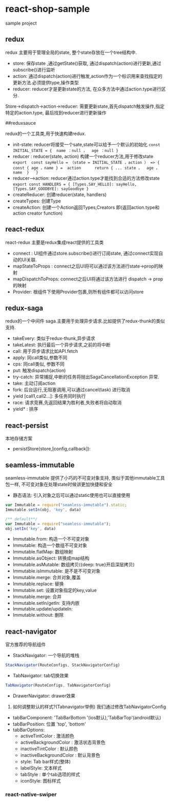 # react-shop-sample
sample project

## redux

redux 主要用于管理全局的state, 整个state存放在一个tree结构中. 

- store: 保存state ,通过getState()获取, 通过dispatch(action)进行更新,通过subscribe()进行监听
- action: 通过dispatch(action)进行触发,action作为一个标识用来查找指定的更新方法.必须提供type,操作类型
- reducer: reducer才是更新state的方法, 在众多方法中通过action.type进行区分.

Store->dispatch->action->reducer: 需要更新state,首先dispatch触发操作,指定特定的action.type, 最后找到reducer进行更新操作


##reduxsauce

redux的一个工具类,用于快速构建redux.

- init-state: reducer将接受一个sate,state可以给予一个默认的初始化
    `const INITIAL_STATE = {  name ：null ，  age ：null }      `
- reducer : reducer(state, action) 构建一个reducer方法,用于修改state
    `
    export  const sayHello = （state = INITIAL_STATE ，action ） => {        
      const { age ，name } =  action     
      return { ... state ，  age ，  name  }  
    }
    `
- reducer-->action: reducer通过action.type才能找到合适的方法修改state
    `
    export const HANDLERS = {
      [Types.SAY_HELLO]: sayHello,
      [Types.SAY_GOODBYE]: sayGoodbye
    }
    `
- createReducer: 创建reducer(state, handlers)
- createTypes: 创建Type
- createAction: 创建一个Action返回Types,Creators 即(返回action.type和 action creator function)


## react-redux

react-redux 主要是redux集成react提供的工具类

- connect : UI组件通过store.subscribe()进行订阅state, 通过connect实现自动的UI关联.
- mapStateToProps : connect之后UI将可以通过该方法进行state->prop的映射
- mapDispatchToProps: connect之后UI将通过该方法进行 dispatch -> prop的映射
- Provider: 根组件下使用Provider包裹,则所有组件都可以访问store

## redux-saga

redux的一个中间件 saga.主要用于处理异步请求.比如提供了redux-thunk的类似支持.
- takeEvery: 类似于redux-thunk,异步请求
- takeLatest: 执行最后一个异步请求,之前的将中断
- call: 用于异步请求比如API.fetch
- apply: 同call类似,参数不同
- cps: 同call类似, 参数不同
- put: 触发dispatch(action)
- try-catch: 异常捕捉,中断的任务将抛出SagaCancellationException 异常.
- take: 主动订阅action
- fork: 后台运行,无阻塞调用,可以通过cancel(task) 进行取消
- yield [call1,call2...]: 多任务同时执行
- race: 请求竞赛,先返回结果为胜利者,失败者将自动取消
- yield* : 排序



## react-persist
本地存储方案

- persistStore(store,[config,callback]): 


## seamless-immutable

seamless-immutable 提供了小巧的不可变对象支持, 类似于其他immutable工具包一样, 不可变对象在处理state时候讲更加快捷和安全

- 静态语法: 引入对象之后可以通过static使用也可以直接使用
```javascript
var Immutable = require("seamless-immutable").static;
Immutable.setIn(obj, 'key', data)

/** default**/
var Immutable = require("seamless-immutable");
obj.setIn('key', data)
```
- Immutable.from: 构造一个不可变对象
- Immutable: 构造一个数组不可变对象
- Immutable.flatMap: 数组映射
- Immutable.asObject: 转换成map结构
- Immutable.asMutable: 数组拷贝({deep: true}开启深层拷贝)
- Immutable.isImmutable: 是不是不可变对象
- Immutable.merge: 合并对象,覆盖
- Immutable.replace: 替换
- Immutable.set: 设置对象指定的key,value
- Immutable.merge: 合并
- Immutable.setIn/getIn: 支持内嵌
- Immutable.update/updateIn: 
- Immutable.without: 删除

## react-navigator
官方推荐的导航组件

- StackNavigator: 一个导航的堆栈
```javascript
StackNavigator(RouteConfigs, StackNavigatorConfig)
```
- TabNavigator: tab切换效果
```javascript
TabNavigator(RouteConfigs, TabNavigatorConfig)
```
- DrawerNavigator: drawer效果

1. 如何调整默认的样式?(Tabnavigator举例)
我们通过修改TabNavigatorConfig
- tabBarComponent: 'TabBarBottom '(ios默认),'TabBarTop'(android默认)
- tabBarPosition: 位置 'top', 'bottom'
- tabBarOptions:
    - activeTintColor : 激活颜色
    - activeBackgroundColor : 激活状态背景色
    - inactiveTintColor : 默认颜色
    - inactiveBackgroundColor : 默认背景色
    - style: Tab bar样式(整体)
    - labelStyle: 文本样式 
    - tabStyle : 单个tab选项的样式
    - iconStyle: 图标样式
    
    
### react-native-swiper



